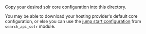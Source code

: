 Copy your desired solr core configuration into this directory.

You may be able to download your hosting provider's default core configuration, or else you can use the [jump start configuration](https://git.drupalcode.org/project/search_api_solr/-/tree/4.x/jump-start/solr7/config-set) from `search_api_solr` module.
